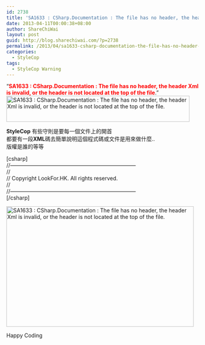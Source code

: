 ```yaml
---
id: 2738
title: 'SA1633 : CSharp.Documentation : The file has no header, the header Xml is invalid, or the header is not located at the top of the file.'
date: 2013-04-11T00:00:38+08:00
author: ShareChiWai
layout: post
guid: http://blog.sharechiwai.com/?p=2738
permalink: /2013/04/sa1633-csharp-documentation-the-file-has-no-header-the-header-xml-is-invalid-or-the-header-is-not-located-at-the-top-of-the-file/
categories:
  - StyleCop
tags:
  - StyleCop Warning
---
```

&#8220;<span style="color: #ff0000;"><strong>SA1633 : CSharp.Documentation : The file has no header, the header Xml is invalid, or the header is not located at the top of the file</strong></span>.&#8221;  
[<img class="alignnone size-full wp-image-2740" alt="SA1633 : CSharp.Documentation : The file has no header, the header Xml is invalid, or the header is not located at the top of the file." src="https://i1.wp.com/blog.sharechiwai.com/wp-content/uploads/2013/05/SA1633.png?resize=480%2C68" width="480" height="68" data-recalc-dims="1" />](https://i1.wp.com/blog.sharechiwai.com/wp-content/uploads/2013/05/SA1633.png)

**StyleCop** 有些守則是要每一個文件上的開首  
都要有一段**XML**碼去簡單說明這個程式碼或文件是用來做什麼..  
版權是誰的等等

[csharp]  
//&#8212;&#8212;&#8212;&#8212;&#8212;&#8212;&#8212;&#8212;&#8212;&#8212;&#8212;&#8212;&#8212;&#8212;&#8212;&#8212;&#8212;&#8212;&#8212;&#8212;&#8212;&#8212;&#8212;&#8211;  
// <copyright file="Get\_Text\_CL.cs" company="LookFor.HK">  
// Copyright LookFor.HK. All rights reserved.  
// </copyright>  
//&#8212;&#8212;&#8212;&#8212;&#8212;&#8212;&#8212;&#8212;&#8212;&#8212;&#8212;&#8212;&#8212;&#8212;&#8212;&#8212;&#8212;&#8212;&#8212;&#8212;&#8212;&#8212;&#8212;&#8211;  
[/csharp]

[<img alt="SA1633 : CSharp.Documentation : The file has no header, the header Xml is invalid, or the header is not located at the top of the file." src="https://i1.wp.com/blog.sharechiwai.com/wp-content/uploads/2013/05/SA1633Fix_DocumentHeader.jpg?resize=491%2C315" width="491" height="315" data-recalc-dims="1" />](https://i1.wp.com/blog.sharechiwai.com/wp-content/uploads/2013/05/SA1633Fix_DocumentHeader.jpg)

Happy Coding